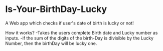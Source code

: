 # Is-Your-BirthDay-Lucky
 
A Web app which checks if user's date of birth is lucky or not!

How it works?
-Takes the users complete Birth date and Lucky number as inputs.
-if the sum of the digits of the birth-Day is divisible by the Lucky Number, then the birthDay will be lucky one.
